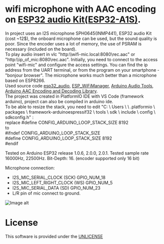 # wifi microphone with AAC encoding on <a href="https://docs.ai-thinker.com/en/esp32-audio-kit" rel="nofollow">ESP32 audio Kit(ESP32-A1S)</a>.

  In project uses an  I2S microphone SPH0645(INMP441), ESP32 audio Kit (cost ~12$), the onboard microphone can be used, but the sound quality is poor. 
  Since the encoder uses a lot of memory, the use of PSRAM is necessary (included on the board).   
  To play audio insert in vlc  "http:\\\wifi-mic.local:8080\rec.aac" or "http:\\\ip_of_mic:8080\rec.aac".
  Initially, you need to connect to the access point "wifi-mic" and configure the access settings.
  You can find the ip address from the UART terminal, or from the program on your smartphone - "bonjour browser".
  The microphone works much better than a microphone based on ESP8266.  
  Used source code <a href="https://github.com/atomic14/esp32_audio" rel="nofollow">esp32_audio</a>, <a href="https://github.com/khoih-prog/ESP_WiFiManager"    rel="nofollow">ESP_WiFiManager</a>, <a href="https://github.com/pschatzmann/arduino-audio-tools" rel="nofollow">Arduino Audio Tools</a>, <a href="https://github.com/pschatzmann/arduino-fdk-aac" rel="nofollow">Arduino AAC Encoding and Decoding Library</a>.  
  The project was created in  PlatformIO IDE with VS Code (framework arduino), project can also be compiled in arduino ide.   
  To be able to resize the stack, you need to edit "C: \ Users \ <user> \ .platformio \ packages \ framework-arduinoespressif32 \ tools \ sdk \ include \ config \ sdkconfig.h" :  
  replace #define CONFIG_ARDUINO_LOOP_STACK_SIZE 8192  
  to    
  #ifndef CONFIG_ARDUINO_LOOP_STACK_SIZE  
   #define CONFIG_ARDUINO_LOOP_STACK_SIZE 8192  
  #endif  
  
  Tested on Arduino ESP32 release 1.0.6, 2.0.0, 2.0.1.
  Tested sample rate 16000Hz, 22500Hz.
  Bit-Depth: 16. (encoder supported only 16 bit)
  
  Microphone connection: 
  - I2S_MIC_SERIAL_CLOCK      (SCK)      GPIO_NUM_18
  - I2S_MIC_LEFT_RIGHT_CLOCK  (WS)       GPIO_NUM_5
  - I2S_MIC_SERIAL_DATA       (SD)       GPIO_NUM_23
  - L/R pin of mic connect to ground.
  
  ![Image alt](https://docs.ai-thinker.com/_media/esp32/esp32-audio-kit2.png)

# License

  This software is provided under the  <a href="http://unlicense.org/" rel="nofollow">UNLICENSE</a>

